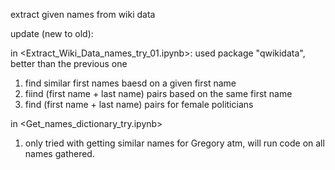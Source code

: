 extract given names from wiki data

update (new to old): 

in <Extract_Wiki_Data_names_try_01.ipynb>: 
used package "qwikidata", better than the previous one
1. find similar first names baesd on a given first name
2. fiind (first name + last name) pairs based on the same first name
3. find (first name + last name) pairs for female politicians

in <Get_names_dictionary_try.ipynb>
1. only tried with getting similar names for Gregory atm, will run code on all names gathered. 

